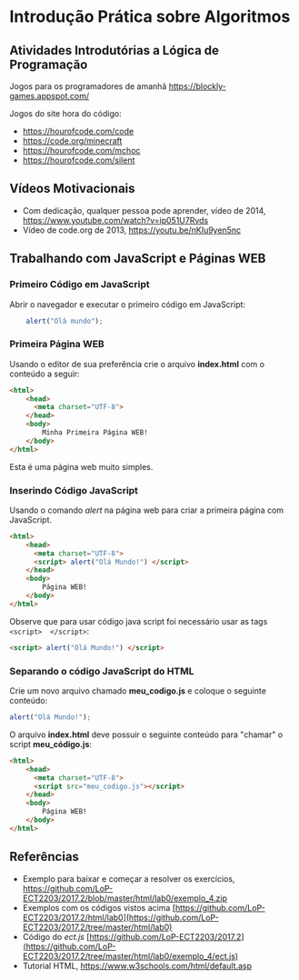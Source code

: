 # Introdução Prática sobre Algoritmos 

## Atividades Introdutórias a Lógica de Programação
Jogos para os programadores de amanhã https://blockly-games.appspot.com/

Jogos do site hora do código:
* https://hourofcode.com/code
* https://code.org/minecraft
* https://hourofcode.com/mchoc
* https://hourofcode.com/silent

## Vídeos Motivacionais 
* Com dedicação, qualquer pessoa pode aprender, vídeo de 2014, https://www.youtube.com/watch?v=ip051U7Rvds
* Vídeo de code.org de 2013, https://youtu.be/nKIu9yen5nc


## Trabalhando com JavaScript e Páginas WEB 

### Primeiro Código em JavaScript 

Abrir o navegador e executar o primeiro código em JavaScript: 
```javascript
	alert("Olá mundo"); 
```

### Primeira Página WEB 

Usando o editor de sua preferência crie o arquivo **index.html** com o conteúdo a seguir: 

```html
<html>
	<head>
	  <meta charset="UTF-8">
	</head>
	<body>
		Minha Primeira Página WEB! 
	</body>
</html>
```
Esta é uma página web muito simples. 

### Inserindo Código JavaScript 

Usando o comando _alert_ na página web para criar a primeira página com JavaScript. 

```html
<html>
	<head>
	  <meta charset="UTF-8">
	  <script> alert("Olá Mundo!") </script>
	</head>
	<body>
		Página WEB!
	</body>
</html>
```
Observe que para usar código java script foi necessário usar as tags `<script>  </script>`: 
```html
<script> alert("Olá Mundo!") </script>
```

### Separando o código JavaScript do HTML 
Crie um novo arquivo chamado **meu_codigo.js** e coloque o seguinte conteúdo: 
```javascript
alert("Olá Mundo!"); 
```

O arquivo **index.html** deve possuir o seguinte conteúdo para "chamar" o script **meu_código.js**: 
```html
<html>
	<head>
	  <meta charset="UTF-8">
	  <script src="meu_codigo.js"></script>
	</head>
	<body>
		Página WEB! 
	</body>
</html>
```

## Referências 

* Exemplo para baixar e começar a resolver os exercícios, https://github.com/LoP-ECT2203/2017.2/blob/master/html/lab0/exemplo_4.zip 
* Exemplos com os códigos vistos acima [https://github.com/LoP-ECT2203/2017.2/html/lab0](https://github.com/LoP-ECT2203/2017.2/tree/master/html/lab0) 
* Código do _ect.js_ [https://github.com/LoP-ECT2203/2017.2](https://github.com/LoP-ECT2203/2017.2/tree/master/html/lab0/exemplo_4/ect.js)
* Tutorial HTML, https://www.w3schools.com/html/default.asp 
